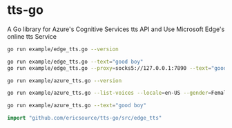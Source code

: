 # tts-go
A Go library for Azure's Cognitive Services tts API and Use Microsoft Edge's online tts Service

```bash
go run example/edge_tts.go --version

go run example/edge_tts.go --text="good boy"
go run example/edge_tts.go --proxy=socks5://127.0.0.1:7890 --text="good boy"
```

```bash
go run example/azure_tts.go --version

go run example/azure_tts.go --list-voices --locale=en-US --gender=Female

go run example/azure_tts.go --text="good boy"
```

```go
import "github.com/ericsource/tts-go/src/edge_tts"
```